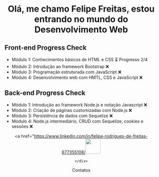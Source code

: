 <h1 align="center">Olá, me chamo Felipe Freitas, estou entrando no mundo do Desenvolvimento Web</h1>

<h2>Front-end Progress Check</h2>

<ul>
    <li>Módulo 1: Conhecimentos básicos de HTML e CSS &#x23f3 Progresso 2/4
    <li>Módulo 2: Introdução ao framework Bootstrap &#x274C
    <li>Módulo 3: Programação estruturada com JavaScript &#x274C
    <li>Módulo 4: Desenvolvimento web com HMTL, CSS e JavaScript &#x274C
</ul>
<h2>Back-end Progress Check</h2>
<ul>
    <li>Módulo 1: Introdução ao framework Node.js e notação Javascript &#x274C
    <li>Módulo 2: Criação de páginas customizadas com Node.js &#x274C
    <li>Módulo 3: Persistência de dados com Sequelize &#x274C
    <li>Módulo 4: Node.js intermediário, CRUD com Sequelize, cookies e sessões &#x274C
</ul>

<div align="center">

  <a href="https://www.linkedin.com/in/felipe-rodrigues-de-freitas-677355108/<img src="https://www.svgrepo.com/show/138936/linkedin.svg" target="_blank" width="50"></a></img>
    <p></p>
    
    </div>

<div align="center">
    <p>Contatos</p>
    <a href="https://www.linkedin.com/in/felipe-rodrigues-de-freitas-677355108/<img src="https://www.svgrepo.com/show/138936/linkedin.svg" target="_blank" width="50"></a></img>
</div>
